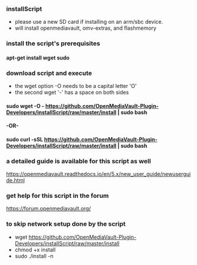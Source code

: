 ### installScript
- please use a new SD card if installing on an arm/sbc device.
- will install openmediavault, omv-extras, and flashmemory

### install the script's prerequisites
#### apt-get install wget sudo

### download script and execute
- the wget option -O needs to be a capital letter 'O'
- the second wget '-' has a space on both sides
#### sudo wget -O - https://github.com/OpenMediaVault-Plugin-Developers/installScript/raw/master/install | sudo bash
#### -OR-
#### sudo curl -sSL https://github.com/OpenMediaVault-Plugin-Developers/installScript/raw/master/install | sudo bash

### a detailed guide is available for this script as well
https://openmediavault.readthedocs.io/en/5.x/new_user_guide/newuserguide.html

### get help for this script in the forum
https://forum.openmediavault.org/

### to skip network setup done by the script
- wget https://github.com/OpenMediaVault-Plugin-Developers/installScript/raw/master/install
- chmod +x install
- sudo ./install -n
